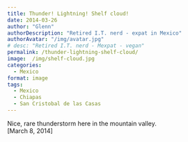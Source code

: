 ```yaml
---
title: Thunder! Lightning! Shelf cloud!
date: 2014-03-26
author: "Glenn"
authorDescription: "Retired I.T. nerd - expat in Mexico"
authorAvatar: "/img/avatar.jpg"
# desc: "Retired I.T. nerd - Mexpat - vegan"
permalink: /thunder-lightning-shelf-cloud/
image:  /img/shelf-cloud.jpg
categories:
  - Mexico
format: image
tags:
  - Mexico
  - Chiapas
  - San Cristobal de las Casas
---
```

Nice, rare thunderstorm here in the mountain valley.  
[March 8, 2014]

<div class="g-post" data-href="https://plus.google.com/114258537874060607166/posts/hRk1JA9TUd4">
</div>
